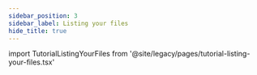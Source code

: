 ```yaml
---
sidebar_position: 3
sidebar_label: Listing your files
hide_title: true
---
```


import TutorialListingYourFiles from '@site/legacy/pages/tutorial-listing-your-files.tsx'

<TutorialListingYourFiles/>
